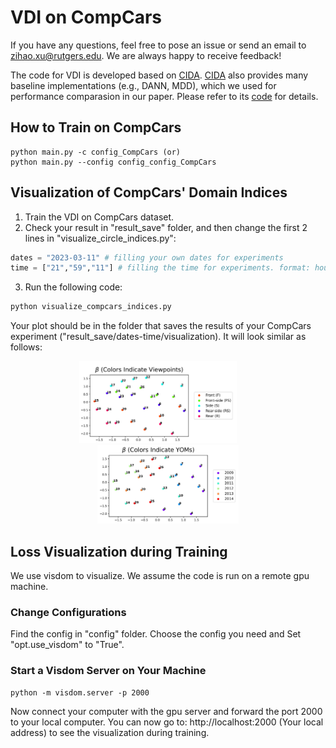 # VDI on CompCars
If you have any questions, feel free to pose an issue or send an email to zihao.xu@rutgers.edu. We are always happy to receive feedback!

The code for VDI is developed based on [CIDA](https://github.com/hehaodele/CIDA). [CIDA](https://github.com/hehaodele/CIDA) also provides many baseline implementations (e.g., DANN, MDD), which we used for performance comparasion in our paper. Please refer to its [code](https://github.com/hehaodele/CIDA) for details.

## How to Train on CompCars
    python main.py -c config_CompCars (or)
    python main.py --config config_config_CompCars

## Visualization of CompCars' Domain Indices
1. Train the VDI on CompCars dataset.
2. Check your result in "result_save" folder, and then change the first 2 lines in "visualize_circle_indices.py":
```python
dates = "2023-03-11" # filling your own dates for experiments
time = ["21","59","11"] # filling the time for experiments. format: hour, miniute, second
```
3. Run the following code:
```python
python visualize_compcars_indices.py
```
Your plot should be in the folder that saves the results of your CompCars experiment ("result_save/dates-time/visualization). It will look similar as follows:
<p align="center">
  <img alt="Light" src="../fig/visualize_compcar_view.jpg" width="50%">
&nbsp; &nbsp; &nbsp; &nbsp;
  <img alt="Dark" src="../fig/visualize_compcar_YOM.jpg" width="45%">
</p>


## Loss Visualization during Training
We use visdom to visualize. We assume the code is run on a remote gpu machine.

### Change Configurations
Find the config in "config" folder. Choose the config you need and Set "opt.use_visdom" to "True".

### Start a Visdom Server on Your Machine
    python -m visdom.server -p 2000
Now connect your computer with the gpu server and forward the port 2000 to your local computer. You can now go to:
    http://localhost:2000 (Your local address)
to see the visualization during training.
